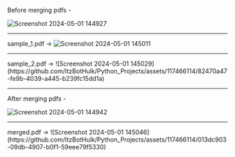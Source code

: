 Before merging pdfs - 

![Screenshot 2024-05-01 144927](https://github.com/ItzBotHulk/Python_Projects/assets/117466114/fcd582d9-a484-468a-a03d-4313cfc3084d)
<hr>

sample_1.pdf ->
![Screenshot 2024-05-01 145011](https://github.com/ItzBotHulk/Python_Projects/assets/117466114/989c8109-c9ce-44ed-816a-9413ce98b1b3)
<hr>
sample_2.pdf ->
![Screenshot 2024-05-01 145029](https://github.com/ItzBotHulk/Python_Projects/assets/117466114/82470a47-fe9b-4039-a445-b239fc15dd1a)
<hr>

After merging pdfs -

![Screenshot 2024-05-01 144942](https://github.com/ItzBotHulk/Python_Projects/assets/117466114/6953194f-fa5c-4663-b0bd-a67efca37561)
<hr>
merged.pdf ->
![Screenshot 2024-05-01 145046](https://github.com/ItzBotHulk/Python_Projects/assets/117466114/013dc903-09db-4907-b0f1-59eee79f5330)
